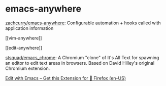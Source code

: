 # emacs-anywhere

[zachcurry/emacs-anywhere](https://github.com/zachcurry/emacs-anywhere): Configurable automation + hooks called with application information

[[vim-anywhere]]


[[edit-anywhere]]

[stsquad/emacs_chrome](https://github.com/stsquad/emacs_chrome/): A Chromium "clone" of It's All Text for spawning an editor to edit text areas in browsers. Based on David Hilley's original Chromium extension.

[Edit with Emacs – Get this Extension for 🦊 Firefox (en-US)](https://addons.mozilla.org/en-US/firefox/addon/edit-with-emacs1/)


